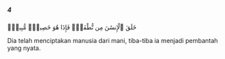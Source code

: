 ##### 4

<span class="ayah">خَلَقَ ٱلْإِنسَٰنَ مِن نُّطْفَةٍۢ فَإِذَا هُوَ خَصِيمٌۭ مُّبِينٌۭ</span>

<span class="ayah_translation">Dia telah menciptakan manusia dari mani, tiba-tiba ia menjadi pembantah yang nyata.</span>
